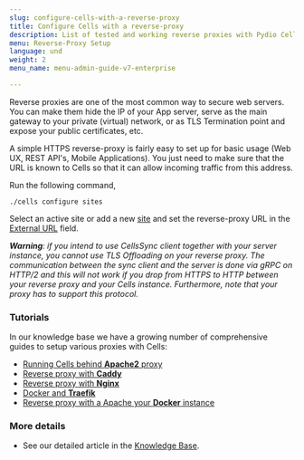 ```yaml
---
slug: configure-cells-with-a-reverse-proxy
title: Configure Cells with a reverse-proxy
description: List of tested and working reverse proxies with Pydio Cells.
menu: Reverse-Proxy Setup
language: und
weight: 2
menu_name: menu-admin-guide-v7-enterprise

---
```

Reverse proxies are one of the most common way to secure web servers. You can make them hide the IP of your App server, serve as the main gateway to your private (virtual) network, or as TLS Termination point and expose your public certificates, etc.

A simple HTTPS reverse-proxy is fairly easy to set up for basic usage (Web UX, REST API's, Mobile Applications). You just need to make sure that the URL is known to Cells so that it can allow incoming traffic from this address.

Run the following command, 

```
./cells configure sites
```

Select an active site or add a new [site](./manage-sites) and set the reverse-proxy URL in the [External URL](./glossary) field.

_**Warning**: if you intend to use CellsSync client together with your server instance, you cannot use TLS Offloading on your reverse proxy. The communication between the sync client and the server is done via gRPC on HTTP/2 and this will not work if you drop from HTTPS to HTTP between your reverse proxy and your Cells instance. Furthermore, note that your proxy has to support this protocol._

### Tutorials

In our knowledge base we have a growing number of comprehensive guides to setup various proxies with Cells:

- [Running Cells behind **Apache2** proxy](/en/docs/kb/deployment/running-cells-behind-apache-reverse-proxy)
- [Reverse proxy with **Caddy**](/en/docs/kb/deployment/running-cells-behind-caddy-reverse-proxy)
- [Reverse proxy with **Nginx**](/en/docs/kb/deployment/running-cells-behind-nginx-reverse-proxy)
- [Docker and **Traefik**](/en/docs/kb/deployment/running-your-cells-docker-behind-traefik-reverse-proxy)
- [Reverse proxy with a Apache your **Docker** instance](/en/docs/kb/deployment/running-your-cells-docker-container-behind-reverse-proxy)

### More details

- See our detailed article in the [Knowledge Base](en/docs/kb/client-applications/setup-cells-server-cellssync).
